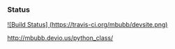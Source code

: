 ### Status
[![Build Status] (https://travis-ci.org/mbubb/devsite.png)](https://travis-ci.org/mbubb/devsite)


http://mbubb.devio.us/python_class/




